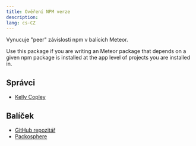 ```yaml
---
title: Ověření NPM verze
description:
lang: cs-CZ
---
```


Vynucuje "peer" závislosti npm v balících Meteor.

Use this package if you are writing an Meteor package that depends on a given npm package is installed at the app level of projects you are installed in.

## Správci
* [Kelly Copley](https://github.com/sponsors/copleykj)

## Balíček
* [GitHub repozitář](https://github.com/Meteor-Community-Packages/check-npm-versions)
* [Packosphere](https://packosphere.com/tmeasday/check-npm-versions)
